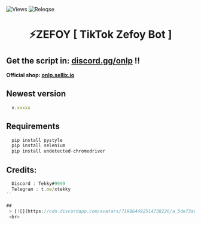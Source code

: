 ![Views](https://img.shields.io/github/commit-activity/y/xtekky/zefoy)
![Releqse](https://img.shields.io/github/v/release/xtekky/zefoy?include_prereleases)

<h1 align="center">⚡ZEFOY [ TikTok Zefoy Bot ]</h1> 

## Get the script in: [discord.gg/onlp](https://discord.gg/onlp) !!

**Official shop: [onlp.sellix.io](https://onlp.sellix.io)**

## Newest version
```js
  v.xxxxx
```
## Requirements
```js
  pip install pystyle
  pip install selenium
  pip install undetected-chromedriver
```
## Credits:
```js
  Discord : Tekky#9999
  Telegram : t.me/xtekky
``
  
##  
 > [![](https://cdn.discordapp.com/avatars/719864492514738226/a_5de73a96793f9b0b3cbbafc2efc25ec7.gif?size=100)](https://github.com/xtekky) <br>Tekky © 2022 | ONLP™
 <br>



